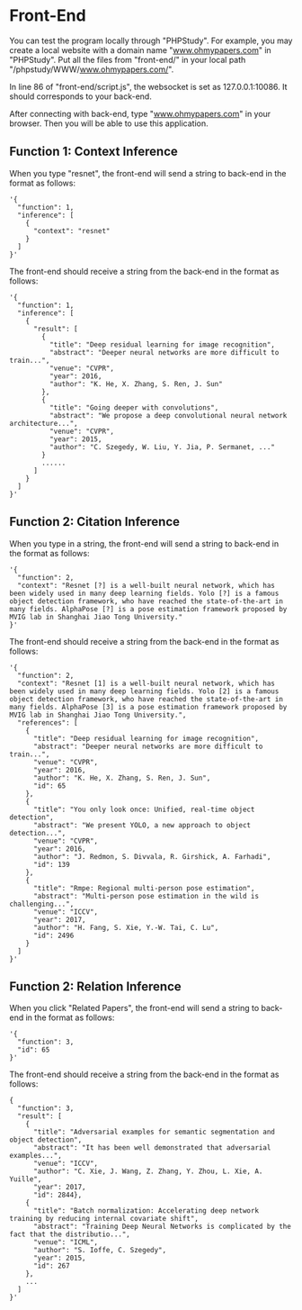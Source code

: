 # Front-End

You can test the program locally through "PHPStudy". For example, you may create a local website with a domain name "www.ohmypapers.com" in "PHPStudy". Put all the files from "front-end/" in your local path "/phpstudy/WWW/www.ohmypapers.com/".

In line 86 of "front-end/script.js", the websocket is set as 127.0.0.1:10086. It should corresponds to your back-end.

After connecting with back-end, type "www.ohmypapers.com" in your browser. Then you will be able to use this application.

## Function 1: Context Inference

When you type "resnet", the front-end will send a string to back-end in the format as follows:

~~~
'{
  "function": 1,
  "inference": [
    {
      "context": "resnet"
    }
  ]
}'
~~~

The front-end should receive a string from the back-end in the format as follows:

~~~
'{
  "function": 1,
  "inference": [
    {
      "result": [
        {
          "title": "Deep residual learning for image recognition", 
          "abstract": "Deeper neural networks are more difficult to train...", 
          "venue": "CVPR", 
          "year": 2016, 
          "author": "K. He, X. Zhang, S. Ren, J. Sun"
        },
        {
          "title": "Going deeper with convolutions", 
          "abstract": "We propose a deep convolutional neural network architecture...", 
          "venue": "CVPR", 
          "year": 2015, 
          "author": "C. Szegedy, W. Liu, Y. Jia, P. Sermanet, ..."
        }
        ......
      ]
    }
  ]
}'
~~~

## Function 2: Citation Inference

When you type in a string, the front-end will send a string to back-end in the format as follows:

~~~
'{
  "function": 2,
  "context": "Resnet [?] is a well-built neural network, which has been widely used in many deep learning fields. Yolo [?] is a famous object detection framework, who have reached the state-of-the-art in many fields. AlphaPose [?] is a pose estimation framework proposed by MVIG lab in Shanghai Jiao Tong University."
}'
~~~

The front-end should receive a string from the back-end in the format as follows:

~~~
'{
  "function": 2,
  "context": "Resnet [1] is a well-built neural network, which has been widely used in many deep learning fields. Yolo [2] is a famous object detection framework, who have reached the state-of-the-art in many fields. AlphaPose [3] is a pose estimation framework proposed by MVIG lab in Shanghai Jiao Tong University.", 
  "references": [
    {
      "title": "Deep residual learning for image recognition", 
      "abstract": "Deeper neural networks are more difficult to train...", 
      "venue": "CVPR", 
      "year": 2016, 
      "author": "K. He, X. Zhang, S. Ren, J. Sun", 
      "id": 65
    }, 
    {
      "title": "You only look once: Unified, real-time object detection", 
      "abstract": "We present YOLO, a new approach to object detection...", 
      "venue": "CVPR", 
      "year": 2016, 
      "author": "J. Redmon, S. Divvala, R. Girshick, A. Farhadi", 
      "id": 139
    }, 
    {
      "title": "Rmpe: Regional multi-person pose estimation", 
      "abstract": "Multi-person pose estimation in the wild is challenging...", 
      "venue": "ICCV", 
      "year": 2017, 
      "author": "H. Fang, S. Xie, Y.-W. Tai, C. Lu", 
      "id": 2496
    }
  ]
}'
~~~

## Function 2: Relation Inference

When you click "Related Papers", the front-end will send a string to back-end in the format as follows:

~~~
'{
  "function": 3,
  "id": 65
}'
~~~

The front-end should receive a string from the back-end in the format as follows:

~~~
{
  "function": 3,
  "result": [
    {
      "title": "Adversarial examples for semantic segmentation and object detection", 
      "abstract": "It has been well demonstrated that adversarial examples...", 
      "venue": "ICCV", 
      "author": "C. Xie, J. Wang, Z. Zhang, Y. Zhou, L. Xie, A. Yuille", 
      "year": 2017, 
      "id": 2844}, 
    {
      "title": "Batch normalization: Accelerating deep network training by reducing internal covariate shift", 
      "abstract": "Training Deep Neural Networks is complicated by the fact that the distributio...", 
      "venue": "ICML", 
      "author": "S. Ioffe, C. Szegedy", 
      "year": 2015, 
      "id": 267
    },
    ...
  ]
}'
~~~
